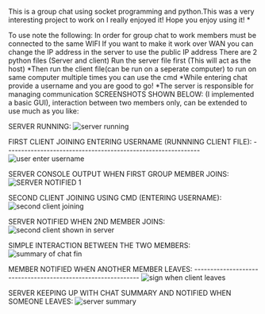 This is a group chat using socket programming and python.This was a very interesting project to work on I really enjoyed it! Hope you enjoy using it! *

To use note the following:
In order for group chat to work members must be connected to the same WIFI
If you want to make it work over WAN you can change the IP address in the server to use the public IP address
There are 2 python files (Server and client)
Run the server file first (This will act as the host) *Then run the client file(can be run on a seperate computer) to run on same computer multiple times you can use the cmd *While entering chat provide a username and you are good to go! *The server is responsible for managing communication
SCREENSHOTS SHOWN BELOW: (I implemented a basic GUI), interaction between two members only, can be extended to use much as you like:

SERVER RUNNING:
![server running](https://github.com/Tshibanda1/Group_Chat_using_Python/assets/118852771/c91017c5-4c78-4e68-a20c-c5db858bc455)

FIRST CLIENT JOINING ENTERING USERNAME (RUNNNING CLIENT FILE): -------------------------------------------------------------
![user enter username](https://github.com/Tshibanda1/Group_Chat_using_Python/assets/118852771/5ae8891a-a7ff-4e67-8fbb-8757d644f276)

SERVER CONSOLE OUTPUT WHEN FIRST GROUP MEMBER JOINS:
![SERVER NOTIFIED 1](https://github.com/Tshibanda1/Group_Chat_using_Python/assets/118852771/1e15bf96-c70f-4094-9bd2-b448819feb3b)

SECOND CLIENT JOINING USING CMD (ENTERING USERNAME): 
![second client joining](https://github.com/Tshibanda1/Group_Chat_using_Python/assets/118852771/4ad42cc3-d9a0-4cd7-b30f-66e9ffd78180)

SERVER NOTIFIED WHEN 2ND MEMBER JOINS: 
![second client shown in server](https://github.com/Tshibanda1/Group_Chat_using_Python/assets/118852771/70b9850e-5146-418e-9b78-684868b4eb71)

SIMPLE INTERACTION BETWEEN THE TWO MEMBERS:
![summary of chat fin](https://github.com/Tshibanda1/Group_Chat_using_Python/assets/118852771/632b8a0d-9ff1-44d2-84ff-0638fd80f5c1)

MEMBER NOTIFIED WHEN ANOTHER MEMBER LEAVES: -------------------------------------------------------------
![sign when client leaves](https://github.com/Tshibanda1/Group_Chat_using_Python/assets/118852771/71e1c2ca-a8d1-45dc-854b-c3db1cca2e59)

SERVER KEEPING UP WITH CHAT SUMMARY AND NOTIFIED WHEN SOMEONE LEAVES: 
![server summary](https://github.com/Tshibanda1/Group_Chat_using_Python/assets/118852771/f9f1224a-13fd-4561-b7e6-331ae79c77fa)
